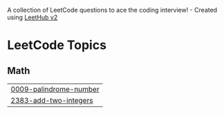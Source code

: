 A collection of LeetCode questions to ace the coding interview! - Created using [LeetHub v2](https://github.com/arunbhardwaj/LeetHub-2.0)
<!---LeetCode Topics Start-->
# LeetCode Topics
## Math
|  |
| ------- |
| [0009-palindrome-number](https://github.com/Da-ya7/LeetCode/tree/master/0009-palindrome-number) |
| [2383-add-two-integers](https://github.com/Da-ya7/LeetCode/tree/master/2383-add-two-integers) |
<!---LeetCode Topics End-->